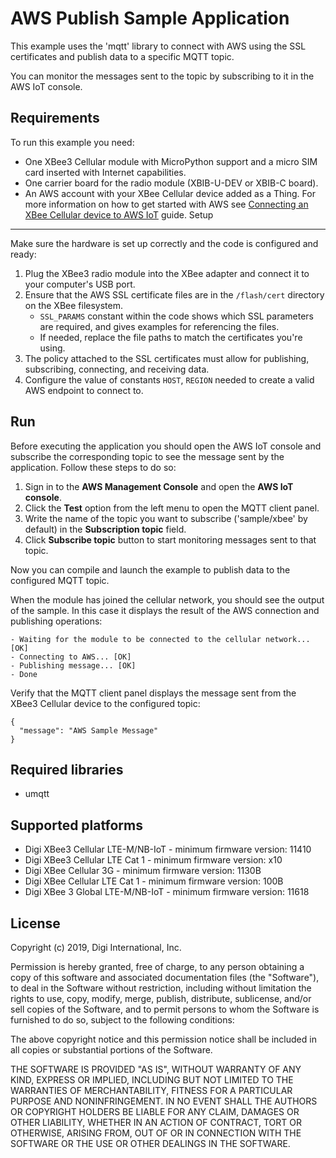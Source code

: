 AWS Publish Sample Application
==============================

This example uses the 'mqtt' library to connect with AWS using the SSL
certificates and publish data to a specific MQTT topic.

You can monitor the messages sent to the topic by subscribing to it in the AWS
IoT console.

Requirements
------------

To run this example you need:

* One XBee3 Cellular module with MicroPython support and a micro SIM card
  inserted with Internet capabilities.
* One carrier board for the radio module (XBIB-U-DEV or XBIB-C board).
* An AWS account with your XBee Cellular device added as a Thing. For more
  information on how to get started with AWS see
  [Connecting an XBee Cellular device to AWS IoT](../) guide.
Setup
-----

Make sure the hardware is set up correctly and the code is configured and
ready:

1. Plug the XBee3 radio module into the XBee adapter and connect it to your
   computer's USB port.
2. Ensure that the AWS SSL certificate files are in the `/flash/cert` directory
   on the XBee filesystem.
   * `SSL_PARAMS` constant within the code shows which SSL parameters are
     required, and gives examples for referencing the files.
   * If needed, replace the file paths to match the certificates you're
     using.
3. The policy attached to the SSL certificates must allow for publishing,
   subscribing, connecting, and receiving data.
4. Configure the value of constants `HOST`, `REGION` needed to create a valid
   AWS endpoint to connect to.

Run
---

Before executing the application you should open the AWS IoT console and
subscribe the corresponding topic to see the message sent by the application.
Follow these steps to do so:

1. Sign in to the **AWS Management Console** and open the **AWS IoT console**.
2. Click the **Test** option from the left menu to open the MQTT client panel.
3. Write the name of the topic you want to subscribe ('sample/xbee' by default)
   in the **Subscription topic** field.
4. Click **Subscribe topic** button to start monitoring messages sent to that
   topic.

Now you can compile and launch the example to publish data to the configured
MQTT topic.

When the module has joined the cellular network, you should see the output of
the sample. In this case it displays the result of the AWS connection and
publishing operations:

    - Waiting for the module to be connected to the cellular network... [OK]
    - Connecting to AWS... [OK]
    - Publishing message... [OK]
    - Done

Verify that the MQTT client panel displays the message sent from the XBee3
Cellular device to the configured topic:

    {
      "message": "AWS Sample Message"
    }

Required libraries
--------------------

* umqtt

Supported platforms
-------------------

* Digi XBee3 Cellular LTE-M/NB-IoT - minimum firmware version: 11410
* Digi XBee3 Cellular LTE Cat 1 - minimum firmware version: x10
* Digi XBee Cellular 3G - minimum firmware version: 1130B
* Digi XBee Cellular LTE Cat 1 - minimum firmware version: 100B
* Digi XBee 3 Global LTE-M/NB-IoT - minimum firmware version: 11618

License
-------

Copyright (c) 2019, Digi International, Inc.

Permission is hereby granted, free of charge, to any person obtaining a copy
of this software and associated documentation files (the "Software"), to deal
in the Software without restriction, including without limitation the rights
to use, copy, modify, merge, publish, distribute, sublicense, and/or sell
copies of the Software, and to permit persons to whom the Software is
furnished to do so, subject to the following conditions:

The above copyright notice and this permission notice shall be included in all
copies or substantial portions of the Software.

THE SOFTWARE IS PROVIDED "AS IS", WITHOUT WARRANTY OF ANY KIND, EXPRESS OR
IMPLIED, INCLUDING BUT NOT LIMITED TO THE WARRANTIES OF MERCHANTABILITY,
FITNESS FOR A PARTICULAR PURPOSE AND NONINFRINGEMENT. IN NO EVENT SHALL THE
AUTHORS OR COPYRIGHT HOLDERS BE LIABLE FOR ANY CLAIM, DAMAGES OR OTHER
LIABILITY, WHETHER IN AN ACTION OF CONTRACT, TORT OR OTHERWISE, ARISING FROM,
OUT OF OR IN CONNECTION WITH THE SOFTWARE OR THE USE OR OTHER DEALINGS IN THE
SOFTWARE.